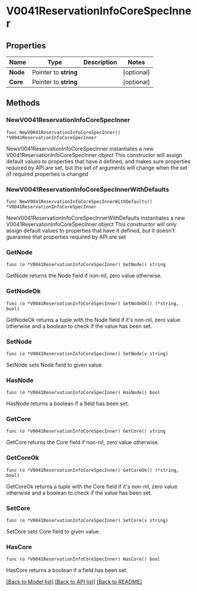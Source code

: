# V0041ReservationInfoCoreSpecInner

## Properties

Name | Type | Description | Notes
------------ | ------------- | ------------- | -------------
**Node** | Pointer to **string** |  | [optional] 
**Core** | Pointer to **string** |  | [optional] 

## Methods

### NewV0041ReservationInfoCoreSpecInner

`func NewV0041ReservationInfoCoreSpecInner() *V0041ReservationInfoCoreSpecInner`

NewV0041ReservationInfoCoreSpecInner instantiates a new V0041ReservationInfoCoreSpecInner object
This constructor will assign default values to properties that have it defined,
and makes sure properties required by API are set, but the set of arguments
will change when the set of required properties is changed

### NewV0041ReservationInfoCoreSpecInnerWithDefaults

`func NewV0041ReservationInfoCoreSpecInnerWithDefaults() *V0041ReservationInfoCoreSpecInner`

NewV0041ReservationInfoCoreSpecInnerWithDefaults instantiates a new V0041ReservationInfoCoreSpecInner object
This constructor will only assign default values to properties that have it defined,
but it doesn't guarantee that properties required by API are set

### GetNode

`func (o *V0041ReservationInfoCoreSpecInner) GetNode() string`

GetNode returns the Node field if non-nil, zero value otherwise.

### GetNodeOk

`func (o *V0041ReservationInfoCoreSpecInner) GetNodeOk() (*string, bool)`

GetNodeOk returns a tuple with the Node field if it's non-nil, zero value otherwise
and a boolean to check if the value has been set.

### SetNode

`func (o *V0041ReservationInfoCoreSpecInner) SetNode(v string)`

SetNode sets Node field to given value.

### HasNode

`func (o *V0041ReservationInfoCoreSpecInner) HasNode() bool`

HasNode returns a boolean if a field has been set.

### GetCore

`func (o *V0041ReservationInfoCoreSpecInner) GetCore() string`

GetCore returns the Core field if non-nil, zero value otherwise.

### GetCoreOk

`func (o *V0041ReservationInfoCoreSpecInner) GetCoreOk() (*string, bool)`

GetCoreOk returns a tuple with the Core field if it's non-nil, zero value otherwise
and a boolean to check if the value has been set.

### SetCore

`func (o *V0041ReservationInfoCoreSpecInner) SetCore(v string)`

SetCore sets Core field to given value.

### HasCore

`func (o *V0041ReservationInfoCoreSpecInner) HasCore() bool`

HasCore returns a boolean if a field has been set.


[[Back to Model list]](../README.md#documentation-for-models) [[Back to API list]](../README.md#documentation-for-api-endpoints) [[Back to README]](../README.md)


